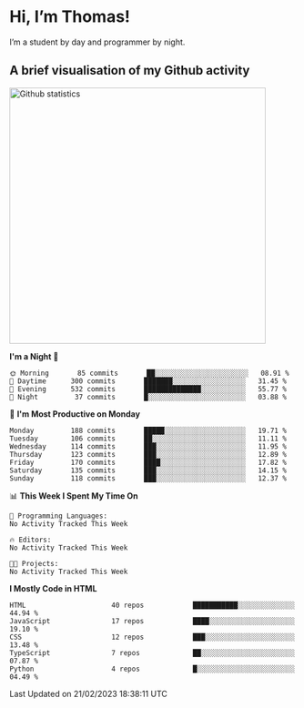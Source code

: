 # Hi, I’m Thomas!
I’m a student by day and programmer by night.

## A brief visualisation of my Github activity

<img title="My Github statistics" alt="Github statistics" width="450px" src="https://github-readme-stats.vercel.app/api?username=thomasrettig&show_icons=true&include_all_commits=true&count_private=true&&hide=issues&theme=tokyonight&border_radius=6px"/>

<!--START_SECTION:waka-->
**I'm a Night 🦉** 

```text
🌞 Morning       85 commits       ██░░░░░░░░░░░░░░░░░░░░░░░   08.91 % 
🌆 Daytime      300 commits       ███████░░░░░░░░░░░░░░░░░░   31.45 % 
🌃 Evening      532 commits       ██████████████░░░░░░░░░░░   55.77 % 
🌙 Night         37 commits       █░░░░░░░░░░░░░░░░░░░░░░░░   03.88 % 

```
📅 **I'm Most Productive on Monday** 

```text
Monday         188 commits       █████░░░░░░░░░░░░░░░░░░░░   19.71 % 
Tuesday        106 commits       ██░░░░░░░░░░░░░░░░░░░░░░░   11.11 % 
Wednesday      114 commits       ███░░░░░░░░░░░░░░░░░░░░░░   11.95 % 
Thursday       123 commits       ███░░░░░░░░░░░░░░░░░░░░░░   12.89 % 
Friday         170 commits       ████░░░░░░░░░░░░░░░░░░░░░   17.82 % 
Saturday       135 commits       ███░░░░░░░░░░░░░░░░░░░░░░   14.15 % 
Sunday         118 commits       ███░░░░░░░░░░░░░░░░░░░░░░   12.37 % 

```


📊 **This Week I Spent My Time On** 

```text
💬 Programming Languages: 
No Activity Tracked This Week

🔥 Editors: 
No Activity Tracked This Week

🐱‍💻 Projects: 
No Activity Tracked This Week

```

**I Mostly Code in HTML** 

```text
HTML                     40 repos            ███████████░░░░░░░░░░░░░░   44.94 % 
JavaScript               17 repos            ████░░░░░░░░░░░░░░░░░░░░░   19.10 % 
CSS                      12 repos            ███░░░░░░░░░░░░░░░░░░░░░░   13.48 % 
TypeScript               7 repos             ██░░░░░░░░░░░░░░░░░░░░░░░   07.87 % 
Python                   4 repos             █░░░░░░░░░░░░░░░░░░░░░░░░   04.49 % 

```



 Last Updated on 21/02/2023 18:38:11 UTC
<!--END_SECTION:waka-->
